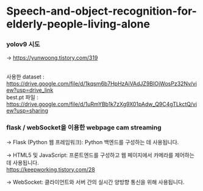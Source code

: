 # Speech-and-object-recognition-for-elderly-people-living-alone


### yolov9 시도
-> https://yunwoong.tistory.com/319 <br/> <br/> 

사용한 dataset : https://drive.google.com/file/d/1kqsm6b7HpHzAiVAdJZ9BIOjWosPz32Nv/view?usp=drive_link <br/> 
best.pt 파일 : https://drive.google.com/file/d/1uRmYBb1k7zXg9X01pAdw_Q9C4gTLkctQ/view?usp=sharing

### flask / webSocket을 이용한 webpage cam streaming 
-> Flask (Python 웹 프레임워크): Python 백엔드를 구성하는 데 사용됩니다. <br/> 

-> HTML5 및 JavaScript: 프론트엔드를 구성하고 웹 페이지에서 카메라를 제어하는 데 사용됩니다.<br/> 
https://keepworking.tistory.com/28<br/> 

-> WebSocket: 클라이언트와 서버 간의 실시간 양방향 통신을 위해 사용됩니다.<br/> 
